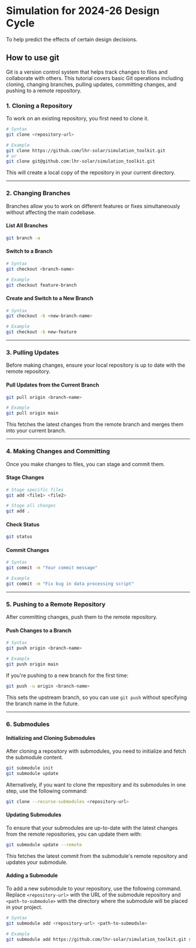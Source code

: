 # Simulation for 2024-26 Design Cycle

To help predict the effects of certain design decisions.

## How to use git
Git is a version control system that helps track changes to files and collaborate with others. This tutorial covers basic Git operations including cloning, changing branches, pulling updates, committing changes, and pushing to a remote repository.

### 1. Cloning a Repository
To work on an existing repository, you first need to clone it.

```bash
# Syntax
git clone <repository-url>

# Example
git clone https://github.com/lhr-solar/simulation_toolkit.git
# or
git clone git@github.com:lhr-solar/simulation_toolkit.git
```

This will create a local copy of the repository in your current directory.

---

### 2. Changing Branches
Branches allow you to work on different features or fixes simultaneously without affecting the main codebase.

#### List All Branches
```bash
git branch -a
```

#### Switch to a Branch
```bash
# Syntax
git checkout <branch-name>

# Example
git checkout feature-branch
```

#### Create and Switch to a New Branch
```bash
# Syntax
git checkout -b <new-branch-name>

# Example
git checkout -b new-feature
```

---

### 3. Pulling Updates
Before making changes, ensure your local repository is up to date with the remote repository.

#### Pull Updates from the Current Branch
```bash
git pull origin <branch-name>

# Example
git pull origin main
```

This fetches the latest changes from the remote branch and merges them into your current branch.

---

### 4. Making Changes and Committing
Once you make changes to files, you can stage and commit them.

#### Stage Changes
```bash
# Stage specific files
git add <file1> <file2>

# Stage all changes
git add .
```

#### Check Status
```bash
git status
```

#### Commit Changes
```bash
# Syntax
git commit -m "Your commit message"

# Example
git commit -m "Fix bug in data processing script"
```

---

### 5. Pushing to a Remote Repository
After committing changes, push them to the remote repository.

#### Push Changes to a Branch
```bash
# Syntax
git push origin <branch-name>

# Example
git push origin main
```

If you're pushing to a new branch for the first time:
```bash
git push -u origin <branch-name>
```

This sets the upstream branch, so you can use `git push` without specifying the branch name in the future.

---

### 6. Submodules
#### Initializing and Cloning Submodules
After cloning a repository with submodules, you need to initialize and fetch the submodule content.
```bash
git submodule init
git submodule update
```

Alternatively, if you want to clone the repository and its submodules in one step, use the following command:
```bash
git clone --recurse-submodules <repository-url>
```

#### Updating Submodules
To ensure that your submodules are up-to-date with the latest changes from the remote repositories, you can update them with:
```bash
git submodule update --remote
```
This fetches the latest commit from the submodule's remote repository and updates your submodule.

#### Adding a Submodule
To add a new submodule to your repository, use the following command. Replace `<repository-url>` with the URL of the submodule repository and `<path-to-submodule>` with the directory where the submodule will be placed in your project.
```bash
# Syntax
git submodule add <repository-url> <path-to-submodule>

# Example
git submodule add https://github.com/lhr-solar/simulation_toolkit.git simulation_toolkit
```
